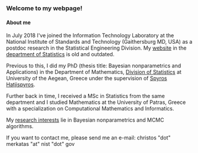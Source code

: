 ### Welcome to my webpage!

#### About me
In July 2018 I've joined the Information Technology Laboratory at the National Institute of Standards and Technology (Gaithersburg MD, USA) as a postdoc research in the Statistical Engineering Division.  My [website](http://actuarweb.aegean.gr/phd/cmerkatas/) in the [department of Statistics](http://www.actuar.aegean.gr/index.php/en/) is old and outdated.

Previous to this, I did my PhD (thesis title: Bayesian nonparametrics and Applications)
in the Department of Mathematics, [Division of Statistics](http://www.actuar.aegean.gr/index.php/en/) at University of the Aegean, Greece under the supervision of [Spyros Hatjispyros](http://www.samos.aegean.gr/actuar/schatz/index.htm).

Further back in time, I received a MSc in Statistics from the same department 
and I studied Mathematics at the University of Patras, Greece with a specialization on
Computational Mathematics and Informatics.

My [research interests](https://cmerkatas.github.io/research/) lie in Bayesian nonparametrics and MCMC algorithms.

If you want to contact me, 
please send me an e-mail: christos "dot" merkatas "at" nist "dot" gov

